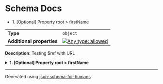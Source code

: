 # Schema Docs

- [1. [Optional] Property root > firstName](#firstName)

|                           |                                                                                                                                   |
| ------------------------- | --------------------------------------------------------------------------------------------------------------------------------- |
| **Type**                  | `object`                                                                                                                          |
| **Additional properties** | [![Any type: allowed](https://img.shields.io/badge/Any%20type-allowed-green)](# "Additional Properties of any type are allowed.") |

**Description:** Testing $ref with URL

<details>
<summary><strong> <a name="firstName"></a>1. [Optional] Property root > firstName</strong>  

</summary>
<blockquote>

|                |                                                                                                                             |
| -------------- | --------------------------------------------------------------------------------------------------------------------------- |
| **Type**       | `string`                                                                                                                    |
| **Defined in** | https://raw.githubusercontent.com/coveooss/json-schema-for-humans/main/docs/examples/cases/basic.json#/properties/firstName |

**Description:** The person's first name.

</blockquote>
</details>

----------------------------------------------------------------------------------------------------------------------------
Generated using [json-schema-for-humans](https://github.com/coveooss/json-schema-for-humans)